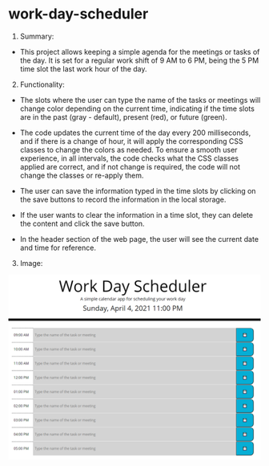 # work-day-scheduler

1. Summary:

- This project allows keeping a simple agenda for the meetings or tasks of the day. It is set for a regular work shift of 9 AM to 6 PM, being the 5 PM time slot the last work hour of the day.

2. Functionality:

- The slots where the user can type the name of the tasks or meetings will change color depending on the current time, indicating if the time slots are in the past (gray - default), present (red), or future (green).

- The code updates the current time of the day every 200 milliseconds, and if there is a change of hour, it will apply the corresponding CSS classes to change the colors as needed. To ensure a smooth user experience, in all intervals, the code checks what the CSS classes applied are correct, and if not change is required, the code will not change the classes or re-apply them.

- The user can save the information typed in the time slots by clicking on the save buttons to record the information in the local storage.

- If the user wants to clear the information in a time slot, they can delete the content and click the save button.

- In the header section of the web page, the user will see the current date and time for reference.

3. Image:

![](assets/images/final-result.png)
